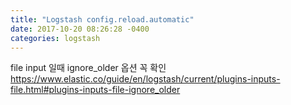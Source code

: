 ```yaml
---
title: "Logstash config.reload.automatic"
date: 2017-10-20 08:26:28 -0400
categories: logstash
---
```


file input 일때 
ignore_older 옵션 꼭 확인
https://www.elastic.co/guide/en/logstash/current/plugins-inputs-file.html#plugins-inputs-file-ignore_older


